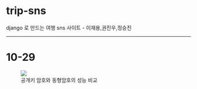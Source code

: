 # trip-sns
django 로 만드는 여행 sns 사이트 - 이재용,권진우,정승진

-------------------------------------------------
# 10-29<Br>
  <figure>
      <a href="https://github.com/TimJLee/timjlee.github.io/blob/master/images/crypto.png?raw=true"><img src="https://github.com/TimJLee/timjlee.github.io/blob/master/images/crypto.png?raw=true"></a>
      <figcaption>공개키 암호와 동형암호의 성능 비교</figcaption>
  </figure>
